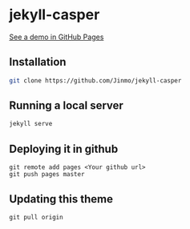 # jekyll-casper

[See a demo in GitHub Pages](https://jinmo.github.io/jekyll-casper)

## Installation

```sh
git clone https://github.com/Jinmo/jekyll-casper
```

## Running a local server

```sh
jekyll serve
```

## Deploying it in github

```
git remote add pages <Your github url>
git push pages master
```

## Updating this theme

```
git pull origin
```
